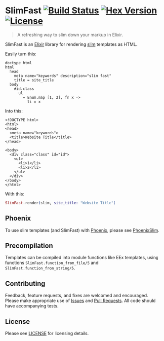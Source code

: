 # SlimFast [![Build Status](https://travis-ci.org/doomspork/slim_fast.png?branch=master)](https://travis-ci.org/doomspork/slim_fast) [![Hex Version](https://img.shields.io/hexpm/v/slim_fast.svg)](https://hex.pm/packages/slim_fast) [![License](http://img.shields.io/badge/license-MIT-brightgreen.svg)](http://opensource.org/licenses/MIT)

> A refreshing way to slim down your markup in Elixir.

SlimFast is an [Elixir](http://elixir-lang.com) library for rendering [slim](http://slim-lang.com) templates as HTML.  

Easily turn this:

```slim
doctype html
html
  head
    meta name="keywords" description="slim fast"
    title = site_title
  body
    #id.class
      ul
        = Enum.map [1, 2], fn x ->
          li = x
```

Into this:

```erb
<!DOCTYPE html>
<html>
<head>
  <meta name="keywords">
  <title>Website Title</title>
</head>

<body>
  <div class="class" id="id">
    <ul>
      <li>1</li>
      <li>2</li>
    </ul>
  </div>
</body>
</html>
```

With this:

```elixir
SlimFast.render(slim, site_title: "Website Title")
```

## Phoenix

To use slim templates (and SlimFast) with [Phoenix](http://www.phoenixframework.org/), please see [PhoenixSlim](https://github.com/doomspork/phoenix_slim).

## Precompilation

Templates can be compiled into module functions like EEx templates, using functions
`SlimFast.function_from_file/5` and `SlimFast.function_from_string/5`.

## Contributing

Feedback, feature requests, and fixes are welcomed and encouraged.  Please make appropriate use of [Issues](https://github.com/doomspork/slim_fast/issues) and [Pull Requests](https://github.com/doomspork/slim_fast/pulls).  All code should have accompanying tests.

## License

Please see [LICENSE](https://github.com/doomspork/slim_fast/blob/master/LICENSE) for licensing details.

